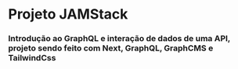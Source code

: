 # Projeto JAMStack

### Introdução ao GraphQL e interação de dados de uma API, projeto sendo feito com Next, GraphQL, GraphCMS e TailwindCss

